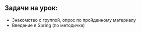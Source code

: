 ## Задачи на урок:

- Знакомство с группой, опрос по пройденному материалу
- Введение в Spring (по методичке)
